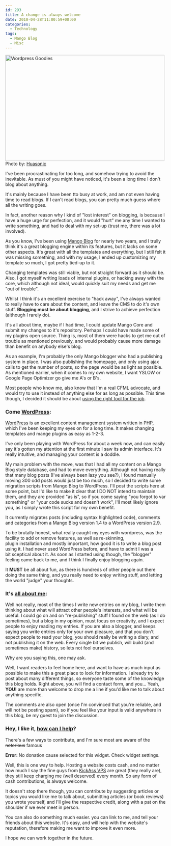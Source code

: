 ```yaml
---
id: 293
title: A change is always welcome
date: 2010-04-28T11:00:59+00:00
categories:
  - Technology
tags:
  - Mango Blog
  - Misc
---
```

<div class="mceTemp mceIEcenter">
  <dl class="wp-caption aligncenter" style="width: 510px;">
    <dt class="wp-caption-dt">
      <img title="Wordpress Goodies" src="http://files.placona.co.uk/a_change_is_always_welcome/a_change_is_always_welcome.jpg" alt="Wordpress Goodies" width="500" height="333" />Photo by: <a rel="nofollow" href="http://www.flickr.com/photos/huasonic/">Huasonic</a>
    </dt>
  </dl>
</div>

I've been procrastinating for too long, and somehow trying to avoid the inevitable. As must of you might have noticed, it's been a long time I don't blog about anything.

It's mainly because I have been tto busy at work, and am not even having time to read blogs. If I can't read blogs, you can pretty much guess where all the writing goes.

In fact, another reason why I kind of "lost interest" on blogging, is because I have a huge urge for perfection, and it would "hurt" me any time I wanted to write something, and had to deal with my set-up (trust me, there was a lot involved).

As you know, I've been using <a title="Mango Blog" href="http://www.mangoblog.org/docs/downloads" target="_blank">Mango Blog</a> for nearly two years, and I trully think it's a great blogging engine within its features, but it lacks on some other aspects. It's great with all the templates and everything, but I still felt it was missing something, and with my usage, I ended up customizing my template so much, I got pretty tied-up to it.

Changing templates was still viable, but not straight forward as it should be. Also, I got myself writing loads of internal plugins, or hacking away with the core, which although not ideal, would quickly suit my needs and get me "out of trouble".

Whilst I think it's an excellent exercise to "hack away", I've always wanted to really have to care about the content, and leave the CMS to do it's own stuff. **Blogging must be about blogging**, and I strive to achieve perfection (although I rarely do).

It's all about time, maybe if I had time, I could update Mango Core and submit my changes to it's repository. Perhaps I could have made some of my plugins open source. Thing is, most of them were hacks to get me out of trouble as mentioned previously, and would probably cause more damage than benefit on anybody else's blog.

As an example, I'm probably the only Mango blogger who had a publishing system in place. I was also publishing the homepage, and only using ajax calls to get the number of posts, so the page would be as light as possible. As mentioned earlier, when it comes to my own website, I want YSLOW or Google Page Optimizer go give me A's or B's.

Most people who know me, also know that I'm a real CFML advocate, and would try to use it instead of anything else for as long as possible. This time though, I decided it should be about <span style="text-decoration: underline;">using the right tool for the job</span>.

### Come **<span style="text-decoration: underline;">WordPress</span>**:

<a title="Wordpress Homepage" href="http://wordpress.org/" target="_blank">WordPress</a> is an excellent content management system written in PHP, which I've been keeping my eyes on for a long time. It makes changing templates and mange plugins as easy as 1-2-3.

I've only been playing with WordPress for about a week now, and can easily say it's gotten my attention at the first minute I saw its admin interface. It's really intuitive, and managing your content is a doddle.

My main problem with the move, was that I had all my content on a Mango Blog style database, and had to move everything. Although not having really that many blog posts (I've always been lazy you see?), I found manually moving 300 odd posts would just be too much, so I decided to write some migration scripts from Mango Blog to WordPress. I'll post the scripts here at some point, but I'd like to make it clear that I DO NOT intend to maintain them, and they are provided "as is", so if you come saying "you forgot to var something" or "your code sucks and doesn't work", I'll most likely ignore you, as I simply wrote this script for my own benefit.

It currently migrates posts (including syntax highlighted code), comments and categories from a Mango Blog version 1.4 to a WordPress version 2.9.

To be brutally honest, what really caught my eyes with wordpress, was the facility to add or remove features, as well as re-skinning, plugin installation and mostly important, how good it is to write a blog post using it. I had never used WordPress before, and have to admit I was a bit sceptical about it. As soon as I started using though, the "blogger" feeling came back to me, and I think I finally enjoy blogging again.

It **MUST** be all about fun, as there is hundreds of other people out there doing the same thing, and you really need to enjoy writing stuff, and letting the world "judge" your thoughts.

### It's <span style="text-decoration: underline;">all about me</span>:

Well not really, most of the times I write new entries on my blog, I write them thinking about what will attract other people's interests, and what will be useful. I could go on and on "re-publishing" stuff I found on the web (as I do sometimes), but a blog in my opinion, must focus on creativity, and I expect people to enjoy reading my entries. If you are also a blogger, and keeps saying you write entries only for your own pleasure, and that you don't expect people to read your blog, you should really be writing a diary, and not publishing it on the web. Every single bit we publish, will build (and sometimes make) history, so lets not fool ourselves.

Why are you saying this, one may ask.

Well, I want readers to feel home here, and want to have as much input as possible to make this a great place to look for information. I already try to post about many different things, so everyone taste some of the knowledge this blog holds. Right above, you will find a contact form, and you... Yeah, **YOU!** are more than welcome to drop me a line if you'd like me to talk about anything specific.

The comments are also open (once I'm convinced that you're reliable, and will not be posting spam), so if you feel like your input is valid anywhere in this blog, be my guest to join the discussion.

### Hey, I like it, <span style="text-decoration: underline;">how can I help</span>?

There's a few ways to contribute, and I'm sure most are aware of the <span style="text-decoration: line-through;">notorious</span> famous

<div class="donation-can_content-widget">
  <div class="donation_can_notice">
    <strong>Error: </strong> No donation cause selected for this widget. Check widget settings.
  </div>
</div>

Well, this is one way to help. Hosting a website costs cash, and no matter how much I say the fine guys from <a href="http://www.kickassvps.com/" target="_blank">KickAss VPS</a> are great (they really are), they still keep charging me (well deserved) every month. So any form of cash contributions, is always welcome.

It doesn't stop there though, you can contribute by suggesting articles or topics you would like me to talk about, submitting articles (or book reviews) you wrote yourself, and I'll give the respective credit, along with a pat on the shoulder if we ever meet in person.

You can also do something much easier. you can link to me, and tell your friends about this website. It's easy, and will help with the website's reputation, therefore making me want to improve it even more.

I hope we can work together in the future.
